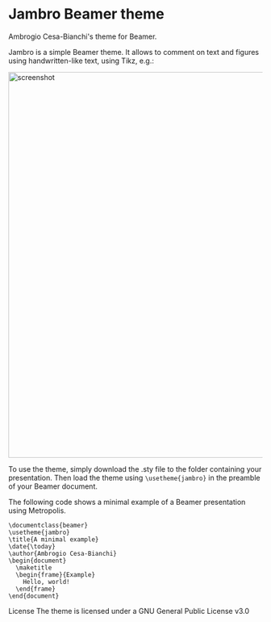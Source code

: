 # Jambro Beamer theme
Ambrogio Cesa-Bianchi's theme for Beamer.

Jambro is a simple Beamer theme. It allows to comment on text and figures using handwritten-like text, using Tikz, e.g.:

<img width="764" alt="screenshot" src="https://user-images.githubusercontent.com/45069084/201373761-2ae948e3-750d-4ba8-9326-b179e1d0fb0f.png">

To use the theme, simply download the .sty file to the folder containing your presentation. Then load the theme using `\usetheme{jambro}` in the preamble of your Beamer document.

The following code shows a minimal example of a Beamer presentation using Metropolis.

```
\documentclass{beamer}
\usetheme{jambro}
\title{A minimal example}
\date{\today}
\author{Ambrogio Cesa-Bianchi}
\begin{document}
  \maketitle
  \begin{frame}{Example}
    Hello, world!
  \end{frame}
\end{document}
```

License
The theme is licensed under a GNU General Public License v3.0
